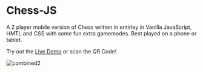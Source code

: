# Chess-JS
A 2 player mobile version of Chess written in entirley in Vanilla JavaScript, HMTL and CSS with some fun extra gamemodes. Best played on a phone or tablet.

Try out the [Live Demo](https://splendorous-taffy-82a2a4.netlify.app/) or scan the QR Code!

![combined2](https://user-images.githubusercontent.com/27009186/232223630-db56f214-374a-4b01-9ad5-f90913f6bae9.png)
